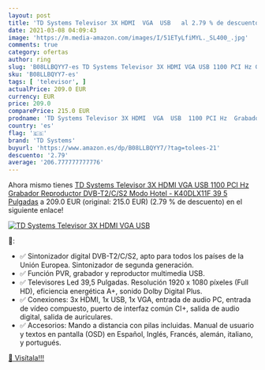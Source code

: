 ```yaml
---
layout: post
title: 'TD Systems Televisor 3X HDMI  VGA  USB   al 2.79 % de descuento'
date: 2021-03-08 04:09:43
image: 'https://m.media-amazon.com/images/I/51ETyLfiMYL._SL400_.jpg'
comments: true
category: ofertas
author: ring
slug: 'B08LLBQYY7-es TD Systems Televisor 3X HDMI VGA USB 1100 PCI Hz Grabador...'
sku: 'B08LLBQYY7-es'
tags: [ 'televisor', ]
actualPrice: 209.0 EUR
currency: EUR
price: 209.0
comparePrice: 215.0 EUR
prodname: 'TD Systems Televisor 3X HDMI  VGA  USB  1100 PCI Hz  Grabador Reproductor  DVB-T2/C/S2 Modo Hotel - K40DLX11F 39 5 Pulgadas'
country: 'es'
flag: '🇪🇸'
brand: 'TD Systems'
buyurl: 'https://www.amazon.es/dp/B08LLBQYY7/?tag=tolees-21'
descuento: '2.79'
average: '206.777777777776'
---
```


Ahora mismo tienes [TD Systems Televisor 3X HDMI  VGA  USB  1100 PCI Hz  Grabador Reproductor  DVB-T2/C/S2 Modo Hotel - K40DLX11F 39 5 Pulgadas](https://www.amazon.es/dp/B08LLBQYY7/?tag=tolees-21) a 209.0 EUR (original: 215.0 EUR) (2.79 %  de descuento) en el siguiente enlace!

[![TD Systems Televisor 3X HDMI  VGA  USB  ](https://m.media-amazon.com/images/I/51ETyLfiMYL._SL400_.jpg)](https://www.amazon.es/dp/B08LLBQYY7/?tag=tolees-21)

🔎:

- ✅ Sintonizador digital DVB-T2/C/S2, apto para todos los países de la Unión Europea. Sintonizador de segunda generación.
- ✅ Función PVR, grabador y reproductor multimedia USB.
- ✅ Televisores Led 39,5 Pulgadas. Resolución 1920 x 1080 píxeles (Full HD), eficiencia energética A+, sonido Dolby Digital Plus.
- ✅ Conexiones: 3x HDMI, 1x USB, 1x VGA, entrada de audio PC, entrada de vídeo compuesto, puerto de interfaz común CI+, salida de audio digital, salida de auriculares.
- ✅ Accesorios: Mando a distancia con pilas incluidas. Manual de usuario y textos en pantalla (OSD) en Español, Inglés, Francés, alemán, italiano, y portugués.

[🛒 Visítala!!!](https://www.amazon.es/dp/B08LLBQYY7/?tag=tolees-21)
